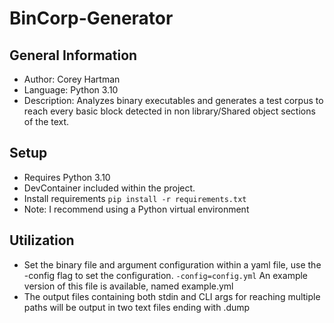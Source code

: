 # BinCorp-Generator

## General Information
- Author: Corey Hartman
- Language: Python 3.10
- Description: Analyzes binary executables and generates a test corpus to reach every basic block detected in non library/Shared object sections of the text.

## Setup
- Requires Python 3.10
- DevContainer included within the project.
- Install requirements ```pip install -r requirements.txt```
- Note: I recommend using a Python virtual environment

## Utilization
- Set the binary file and argument configuration within a yaml file, use the -config flag to set the configuration. ```-config=config.yml``` An example version of this file is available, named example.yml
- The output files containing both stdin and CLI args for reaching multiple paths will be output in two text files ending with .dump


